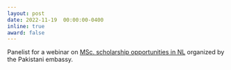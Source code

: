```yaml
---
layout: post
date: 2022-11-19  00:00:00-0400
inline: true
award: false
---
```


Panelist for a webinar on [MSc. scholarship opportunities in NL](https://github.com/azqanadeem/azqanadeem.github.io/blob/master/assets/slides/MSc-in-NL-up.pdf) organized by the Pakistani embassy. 